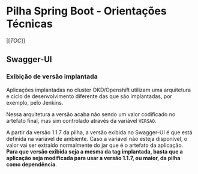 # Pilha Spring Boot - Orientações Técnicas

[[_TOC_]]

## Swagger-UI
### Exibição de versão implantada

Aplicações implantadas no cluster OKD/Openshift utilizam uma arquitetura e ciclo de desenvolvimento diferente das que são implantadas, por exemplo, pelo Jenkins.

Nessa arquitetura a versão acaba não sendo um valor codificado no artefato final, mas sim controlado através da variável `VERSAO`.

A partir da versão 1.1.7 da pilha, a versão exibida no Swagger-UI é que está definida na variável de ambiente. Caso a variável não esteja disponível, o valor vai ser extraído normalmente do jar que é o artefato da aplicação. **Para que versão exibida seja a mesma da tag implantada, basta que a aplicação seja modificada para usar a versão 1.1.7, ou maior, da pilha como dependência**.